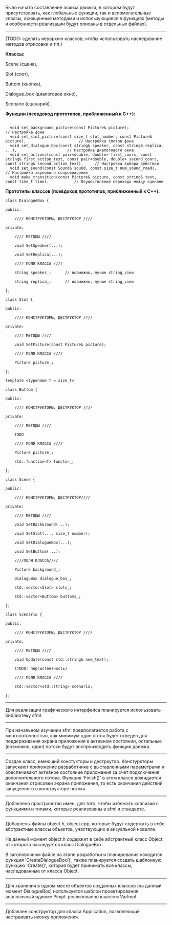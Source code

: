 Было начато составление эскиза движка, в котором будут присутствовать, как глобальные функции, так и вспомогательные классы, оснащенные методами и использующиеся в функциях (методы и особенности реализации будут описаны в отдельных файлах).

-------------------------------------------------------------------------------------------

(TODO: сделать иерархию классов, чтобы использовать наследование методов отрисовки и т.п.)

**Классы:**

  Scene (сцена), 
  
  Slot (слот), 
  
  Buttom (кнопка), 
  
  Dialogue_box (диалоговое окно), 
  
  Scenario (сценарий).

**Функции (псевдокод прототипов, приближенный к C++):**

```

  void set_background_picture(const Picture& picture);                                           // Настройка фона
  void set_slot_picture(const size_t slot_number, const Picture& picture),                       // Настройка слотов фона  
  void set_dialogue_box(const string& speaker, const string& replica, ...),                      // Настройка диалогового окна
  void set_actions(const pair<double, double> first_coors, const string& first_action_text, const pair<double, double> second_coors, const string& second_action_text),     // Настройка выбора действий  
  void set_sound(const Sound& sound, const size_t num_sound_road),                               // Настройка звукового сопровождения  
  void make_transition(const Picture& picture, const string& text, const time_t time).           // Осуществление перехода между сценами
```

**Прототипы классов (псевдокод прототипов, приближенный к C++):**
```
class DialogueBox {

public:

    //// КОНСТРУКТОРЫ, ДЕСТРУКТОР ////
    
private:

    //// МЕТОДЫ ////
    
    void SetSpeaker(...);
    
    void SetReplica(...);
    
    //// ПОЛЯ КЛАССА ////
    
    string speaker_;      // возможно, лучше string_view
    
    string replica_;      // возможно, лучше string_view
    
};

class Slot {

public:

    //// КОНСТРУКТОРЫ, ДЕСТРУКТОР ////
    
private:

    //// МЕТОДЫ ////
    
    void SetPicture(const Picture& picture);
    
    //// ПОЛЯ КЛАССА ////
    
    Picture picture_;
    
};

template <typename T = size_t>

class Buttom {

public:

    //// КОНСТРУКТОРЫ, ДЕСТРУКТОР ////
    
private:

    //// МЕТОДЫ ////
    
    TODO
    
    //// ПОЛЯ КЛАССА ////
    
    Picture picture_;
    
    std::function<T> functor_; 
    
};

class Scene {

public:

    //// КОНСТРУКТОРЫ, ДЕСТРУКТОР////
    
private:

    //// МЕТОДЫ ////
    
    void SetBackGround(...);
    
    void SetSlot(..., size_t number);
    
    void SetDialogueBox(...);
    
    void SetButtom(...);
    
    ////ПОЛЯ КЛАССА////
    
    Picture background_;
    
    DialoguBox dialogue_box_;
    
    std::vector<Slot> slots_;
    
    std::vector<Buttom> buttoms_;
    
};

class Scenario {

public:

    //// КОНСТРУКТОРЫ, ДЕСТРУКТОР ////
    
private:

    //// МЕТОДЫ ////
    
    void Update(const std::string& new_text);
    
    (TODO: персистентность)
    
    //// ПОЛЯ КЛАССА ////
    
    std::vector<std::string> scenario;
    
};
```
-------------------------------------------------------------------------------------------

Для реализации графического интерфейса планируется использовать библиотеку sfml.

-------------------------------------------------------------------------------------------

При начальном изучении sfml предполагается работа с многопоточностью, как минимум один поток будет отведен для поддерживания экрана приложения в активном состоянии, остальные (возможно, один) потоки будут воспроизводить функции движка.

-------------------------------------------------------------------------------------------

Создан класс, имеющий констукторы и дестркутор. Констуркторы запускают приложение разработчика с выставленными параметрами и обеспечивают активное состояние приложения за счет подключения дополнительного потока. Функция 'Finish()' в этом классе дожидается окончания отрисовки экрана приложения, то есть окончания действий запущенного в конструкторе потока.

-------------------------------------------------------------------------------------------

Добавлено пространство имен, для того, чтобы избежать коллизий с функциями и типами, которые реализованы в sfml и стандарте.

-------------------------------------------------------------------------------------------

Добавлены файлы object.h, object.cpp, которые будут содержать в себе абстрактные классы объектов, участвующих в визуальной новелле.

На данный момент object.h содержит в себе абстрактный класс Object, от которого наследуется класс DialogueBox.

В заголовочном файле на этапе разработки и планирования находится функция 'CreateDialogueBox()', также планируется создать шаблонную функцию 'Create()', которая будет принимать все классы, наследованные от класса Object.

------------------------------------------------------------------------------------------

Для хранения в одном месте объектов созданных классов (на данный момент DialogueBox) используется шаблон проектирования аналогичный идиоме Pimpl: реализованно классом VarImpl.

------------------------------------------------------------------------------------------

Добавлен конструктор для класса Application, позволяющий настраивать иконку приложения.
